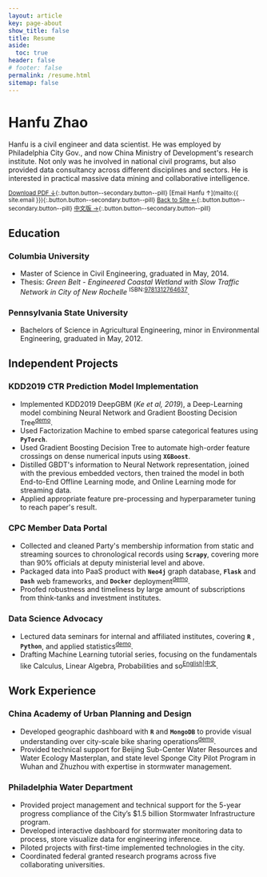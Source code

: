 ```yaml
---
layout: article
key: page-about
show_title: false
title: Resume
aside:
  toc: true
header: false
# footer: false
permalink: /resume.html
sitemap: false
---
```

# Hanfu Zhao

Hanfu is a civil engineer and data scientist. He was employed by Philadelphia City Gov., and now China Ministry of Development's research institute. Not only was he involved in national civil programs, but also provided data consultancy across different disciplines and sectors. He is interested in practical massive data mining and collaborative intelligence.

<sup>[Download PDF ↓](/assets/resume.pdf){:.button.button--secondary.button--pill} [Email Hanfu ↑](mailto:{{ site.email }}){:.button.button--secondary.button--pill} [Back to Site ←](/){:.button.button--secondary.button--pill} [中文版 →](/jianli.html){:.button.button--secondary.button--pill}</sup>

## Education

### Columbia University
- Master of Science in Civil Engineering, graduated in May, 2014.
- Thesis: _Green Belt - Engineered Coastal Wetland with Slow Traffic Network in City of New Rochelle_ <sup>ISBN:[9781312764637](http://www.lulu.com/us/en/shop/urban-design-lab/alternative-futures-for-new-rochelle/ebook/product-21958564.html)</sup>.

### Pennsylvania State University
- Bachelors of Science in Agricultural Engineering, minor in Environmental Engineering, graduated in May, 2012.

## Independent Projects

### KDD2019 CTR Prediction Model Implementation
- Implemented KDD2019 DeepGBM (_Ke et al, 2019_), a Deep-Learning model combining Neural Network and Gradient Boosting Decision Tree<sup>[demo](https://www.kaggle.com/hanfuzhao/deepgbm-script)</sup>.
- Used Factorization Machine to embed sparse categorical features using __`PyTorch`__.
- Used Gradient Boosting Decision Tree to automate high-order feature crossings on dense numerical inputs using __`XGBoost`__.
- Distilled GBDT's information to Neural Network representation, joined with the previous embedded vectors, then trained the model in both End-to-End Offline Learning mode, and Online Learning mode for streaming data.
- Applied appropriate feature pre-processing and hyperparameter tuning to reach paper's result.

### CPC Member Data Portal
- Collected and cleaned Party's membership information from static and streaming sources to chronological records using __`Scrapy`__, covering more than 90% officials at deputy ministerial level and above.
- Packaged data into PaaS product with __`Neo4j`__ graph database, __`Flask`__ and __`Dash`__ web frameworks, and __`Docker`__ deployment<sup>[demo](https://plenum-demo.hanfu.us/)</sup>.
- Proofed robustness and timeliness by large amount of subscriptions from think-tanks and investment institutes.


### Data Science Advocacy
- Lectured data seminars for internal and affiliated institutes, covering __`R`__ , __`Python`__, and applied statistics<sup>[demo](/data/R-Introduction)</sup>.
- Drafting Machine Learning tutorial series, focusing on the fundamentals like Calculus, Linear Algebra, Probabilities and so<sup>[English](https://en.vintageml.com)|[中文](https://zh.vintageml.com)</sup>.

## Work Experience

### China Academy of Urban Planning and Design
- Developed geographic dashboard with __`R`__ and __`MongoDB`__ to provide visual understanding over city-scale bike sharing operations<sup>[demo](https://geodash-demo.hanfu.us/)</sup>.
- Provided technical support for Beijing Sub-Center Water Resources and Water Ecology Masterplan, and state level Sponge City Pilot Program in Wuhan and Zhuzhou with expertise in stormwater management.


### Philadelphia Water Department
- Provided project management and technical support for the 5-year progress compliance of the City’s $1.5 billion Stormwater Infrastructure program.
- Developed interactive dashboard for stormwater monitoring data to process, store visualize data for engineering inference.
- Piloted projects with first-time implemented technologies in the city.
- Coordinated federal granted research programs across five collaborating universities. 